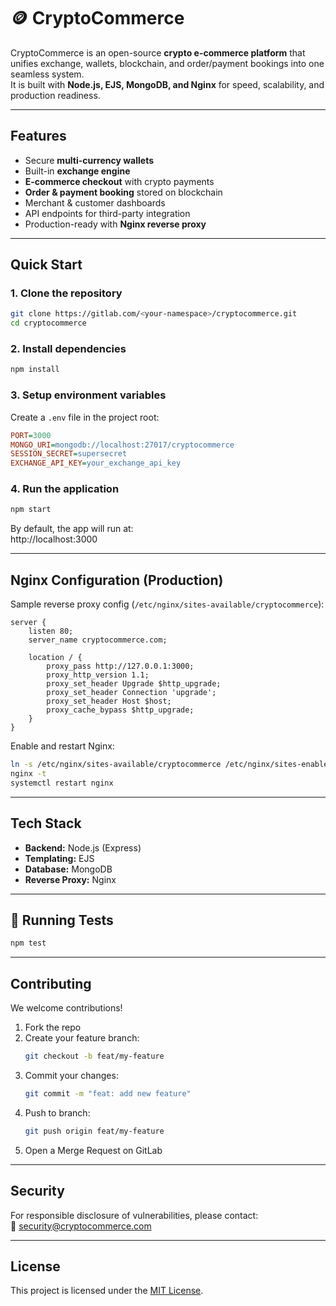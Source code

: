 # 🪙 CryptoCommerce

CryptoCommerce is an open-source **crypto e-commerce platform** that unifies exchange, wallets, blockchain, and order/payment bookings into one seamless system.  
It is built with **Node.js, EJS, MongoDB, and Nginx** for speed, scalability, and production readiness.

---

##  Features
-  Secure **multi-currency wallets**
-  Built-in **exchange engine**
-  **E-commerce checkout** with crypto payments
-  **Order & payment booking** stored on blockchain
-  Merchant & customer dashboards
-  API endpoints for third-party integration
-  Production-ready with **Nginx reverse proxy**

---

##  Quick Start

### 1. Clone the repository
```bash
git clone https://gitlab.com/<your-namespace>/cryptocommerce.git
cd cryptocommerce
```

### 2. Install dependencies
```bash
npm install
```

### 3. Setup environment variables
Create a `.env` file in the project root:
```ini
PORT=3000
MONGO_URI=mongodb://localhost:27017/cryptocommerce
SESSION_SECRET=supersecret
EXCHANGE_API_KEY=your_exchange_api_key
```

### 4. Run the application
```bash
npm start
```

By default, the app will run at:  
 http://localhost:3000

---

##  Nginx Configuration (Production)

Sample reverse proxy config (`/etc/nginx/sites-available/cryptocommerce`):

```nginx
server {
    listen 80;
    server_name cryptocommerce.com;

    location / {
        proxy_pass http://127.0.0.1:3000;
        proxy_http_version 1.1;
        proxy_set_header Upgrade $http_upgrade;
        proxy_set_header Connection 'upgrade';
        proxy_set_header Host $host;
        proxy_cache_bypass $http_upgrade;
    }
}
```

Enable and restart Nginx:
```bash
ln -s /etc/nginx/sites-available/cryptocommerce /etc/nginx/sites-enabled/
nginx -t
systemctl restart nginx
```

---

##  Tech Stack
- **Backend:** Node.js (Express)
- **Templating:** EJS
- **Database:** MongoDB
- **Reverse Proxy:** Nginx

---

## 🧪 Running Tests
```bash
npm test
```

---

##  Contributing
We welcome contributions!  

1. Fork the repo  
2. Create your feature branch:  
   ```bash
   git checkout -b feat/my-feature
   ```
3. Commit your changes:  
   ```bash
   git commit -m "feat: add new feature"
   ```
4. Push to branch:  
   ```bash
   git push origin feat/my-feature
   ```
5. Open a Merge Request on GitLab  

---

##  Security
For responsible disclosure of vulnerabilities, please contact:  
📧 security@cryptocommerce.com  

---

##  License
This project is licensed under the [MIT License](LICENSE).
